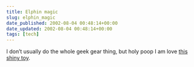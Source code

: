 ```yaml
---
title: Elphin magic
slug: elphin_magic
date_published: 2002-08-04 00:48:14+00:00
date_updated: 2002-08-04 00:48:14+00:00
tags: [tech]
---
```

I don’t usually do the whole geek gear thing, but holy poop I am love [this shiny toy](http://www.amazon.com/exec/obidos/ASIN/B0000645C9/2020-20).
